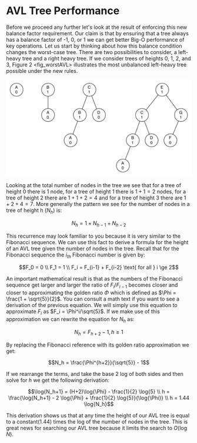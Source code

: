 AVL Tree Performance
====================

Before we proceed any further let's look at the result of enforcing this
new balance factor requirement. Our claim is that by ensuring that a
tree always has a balance factor of -1, 0, or 1 we can get better Big-O
performance of key operations. Let us start by thinking about how this
balance condition changes the worst-case tree. There are two
possibilities to consider, a left-heavy tree and a right heavy tree. If
we consider trees of heights 0, 1, 2, and 3,
Figure 2 &lt;fig\_worstAVL&gt; illustrates the most unbalanced
left-heavy tree possible under the new rules.

![Figure 2: Worst-Case Left-Heavy AVL Trees](Figures/worstAVL.png)

Looking at the total number of nodes in the tree we see that for a tree
of height 0 there is 1 node, for a tree of height 1 there is $1+1
= 2$ nodes, for a tree of height 2 there are $1+1+2 = 4$ and for a tree
of height 3 there are $1 + 2 + 4 = 7$. More generally the pattern we see
for the number of nodes in a tree of height h ($N_h$) is:

$$N_h = 1 + N_{h-1} + N_{h-2}$$

This recurrence may look familiar to you because it is very similar to
the Fibonacci sequence. We can use this fact to derive a formula for the
height of an AVL tree given the number of nodes in the tree. Recall that
for the Fibonacci sequence the $i_{th}$ Fibonacci number is given by:

$$F_0 = 0 \\
F_1 = 1 \\
F_i = F_{i-1} + F_{i-2}  \text{ for all } i \ge 2$$

An important mathematical result is that as the numbers of the Fibonacci
sequence get larger and larger the ratio of $F_i / F_{i-1}$ becomes
closer and closer to approximating the golden ratio $\Phi$ which is
defined as $\Phi = \frac{1 + \sqrt{5}}{2}$. You can consult a math text
if you want to see a derivation of the previous equation. We will simply
use this equation to approximate $F_i$ as $F_i =
\Phi^i/\sqrt{5}$. If we make use of this approximation we can rewrite
the equation for $N_h$ as:

$$N_h = F_{h+2} - 1, h \ge 1$$

By replacing the Fibonacci reference with its golden ratio approximation
we get:

$$N_h = \frac{\Phi^{h+2}}{\sqrt{5}} - 1$$

If we rearrange the terms, and take the base 2 log of both sides and
then solve for $h$ we get the following derivation:

$$\log{N_h+1} = (H+2)\log{\Phi} - \frac{1}{2} \log{5} \\
h = \frac{\log{N_h+1} - 2 \log{\Phi} + \frac{1}{2} \log{5}}{\log{\Phi}} \\
h = 1.44 \log{N_h}$$

This derivation shows us that at any time the height of our AVL tree is
equal to a constant(1.44) times the log of the number of nodes in the
tree. This is great news for searching our AVL tree because it limits
the search to $O(\log{N})$.
